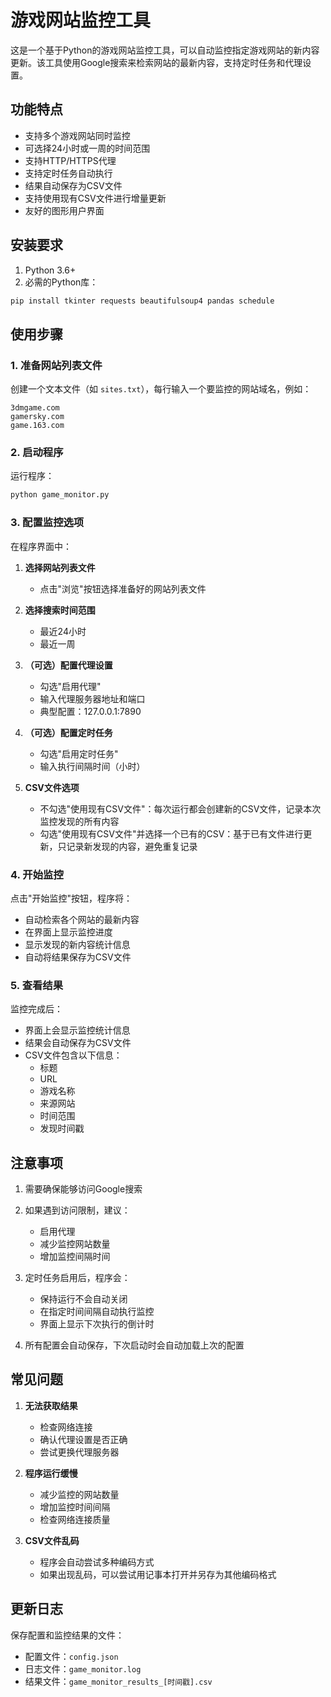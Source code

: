 # 游戏网站监控工具

这是一个基于Python的游戏网站监控工具，可以自动监控指定游戏网站的新内容更新。该工具使用Google搜索来检索网站的最新内容，支持定时任务和代理设置。

## 功能特点

- 支持多个游戏网站同时监控
- 可选择24小时或一周的时间范围
- 支持HTTP/HTTPS代理
- 支持定时任务自动执行
- 结果自动保存为CSV文件
- 支持使用现有CSV文件进行增量更新
- 友好的图形用户界面

## 安装要求

1. Python 3.6+
2. 必需的Python库：
```bash
pip install tkinter requests beautifulsoup4 pandas schedule
```

## 使用步骤

### 1. 准备网站列表文件

创建一个文本文件（如 `sites.txt`），每行输入一个要监控的网站域名，例如：
```
3dmgame.com
gamersky.com
game.163.com
```

### 2. 启动程序

运行程序：
```bash
python game_monitor.py
```

### 3. 配置监控选项

在程序界面中：

1. **选择网站列表文件**
   - 点击"浏览"按钮选择准备好的网站列表文件

2. **选择搜索时间范围**
   - 最近24小时
   - 最近一周

3. **（可选）配置代理设置**
   - 勾选"启用代理"
   - 输入代理服务器地址和端口
   - 典型配置：127.0.0.1:7890

4. **（可选）配置定时任务**
   - 勾选"启用定时任务"
   - 输入执行间隔时间（小时）

5. **CSV文件选项**
   - 不勾选"使用现有CSV文件"：每次运行都会创建新的CSV文件，记录本次监控发现的所有内容
   - 勾选"使用现有CSV文件"并选择一个已有的CSV：基于已有文件进行更新，只记录新发现的内容，避免重复记录

### 4. 开始监控

点击"开始监控"按钮，程序将：
- 自动检索各个网站的最新内容
- 在界面上显示监控进度
- 显示发现的新内容统计信息
- 自动将结果保存为CSV文件

### 5. 查看结果

监控完成后：
- 界面上会显示监控统计信息
- 结果会自动保存为CSV文件
- CSV文件包含以下信息：
  - 标题
  - URL
  - 游戏名称
  - 来源网站
  - 时间范围
  - 发现时间戳

## 注意事项

1. 需要确保能够访问Google搜索
2. 如果遇到访问限制，建议：
   - 启用代理
   - 减少监控网站数量
   - 增加监控间隔时间

3. 定时任务启用后，程序会：
   - 保持运行不会自动关闭
   - 在指定时间间隔自动执行监控
   - 界面上显示下次执行的倒计时

4. 所有配置会自动保存，下次启动时会自动加载上次的配置

## 常见问题

1. **无法获取结果**
   - 检查网络连接
   - 确认代理设置是否正确
   - 尝试更换代理服务器

2. **程序运行缓慢**
   - 减少监控的网站数量
   - 增加监控时间间隔
   - 检查网络连接质量

3. **CSV文件乱码**
   - 程序会自动尝试多种编码方式
   - 如果出现乱码，可以尝试用记事本打开并另存为其他编码格式

## 更新日志

保存配置和监控结果的文件：
- 配置文件：`config.json`
- 日志文件：`game_monitor.log`
- 结果文件：`game_monitor_results_[时间戳].csv`